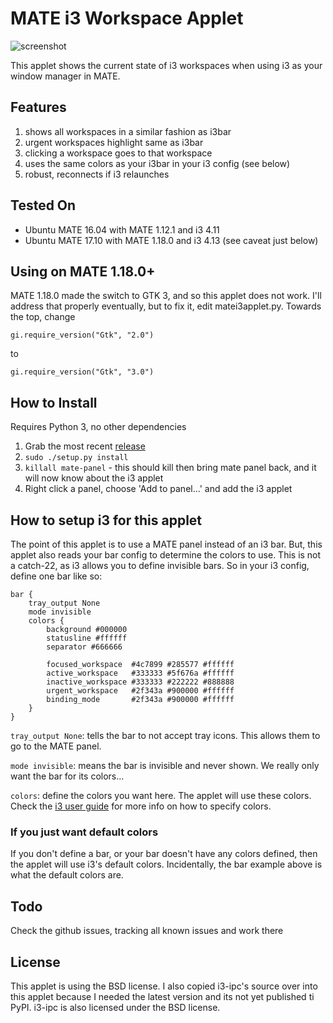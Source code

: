 # MATE i3 Workspace Applet

![screenshot](https://raw.github.com/city41/mate-i3-applet/master/screenshot.png)

This applet shows the current state of i3 workspaces when using i3 as your window manager in MATE.

## Features
1. shows all workspaces in a similar fashion as i3bar
2. urgent workspaces highlight same as i3bar
3. clicking a workspace goes to that workspace
4. uses the same colors as your i3bar in your i3 config (see below)
5. robust, reconnects if i3 relaunches

## Tested On

* Ubuntu MATE 16.04 with MATE 1.12.1 and i3 4.11
* Ubuntu MATE 17.10 with MATE 1.18.0 and i3 4.13 (see caveat just below)

## Using on MATE 1.18.0+

MATE 1.18.0 made the switch to GTK 3, and so this applet does not work. I'll address that properly eventually, but to fix it, edit matei3applet.py. Towards the top, change

`gi.require_version("Gtk", "2.0")`

to

`gi.require_version("Gtk", "3.0")`

## How to Install

Requires Python 3, no other dependencies

1. Grab the most recent [release](https://github.com/city41/mate-i3-applet/releases)
2. `sudo ./setup.py install`
3. `killall mate-panel` - this should kill then bring mate panel back, and it will now know about the i3 applet
4. Right click a panel, choose 'Add to panel...' and add the i3 applet

## How to setup i3 for this applet

The point of this applet is to use a MATE panel instead of an i3 bar. But, this applet also reads your bar config to determine the colors to use. This is not a catch-22, as i3 allows you to define invisible bars. So in your i3 config, define one bar like so:

```
bar {
    tray_output None
    mode invisible
    colors {
        background #000000
        statusline #ffffff
        separator #666666

        focused_workspace  #4c7899 #285577 #ffffff
        active_workspace   #333333 #5f676a #ffffff
        inactive_workspace #333333 #222222 #888888
        urgent_workspace   #2f343a #900000 #ffffff
        binding_mode       #2f343a #900000 #ffffff
    }
}
```

`tray_output None`: tells the bar to not accept tray icons. This allows them to go to the MATE panel.

`mode invisible`: means the bar is invisible and never shown. We really only want the bar for its colors...

`colors`: define the colors you want here. The applet will use these colors. Check the [i3 user guide](https://i3wm.org/docs/userguide.html#_colors) for more info on how to specify colors.

### If you just want default colors

If you don't define a bar, or your bar doesn't have any colors defined, then the applet will use i3's default colors. Incidentally, the bar example above is what the default colors are.

## Todo

Check the github issues, tracking all known issues and work there

## License

This applet is using the BSD license. I also copied i3-ipc's source over into this applet because I needed the latest version and its not yet published ti PyPI. i3-ipc is also licensed under the BSD license.
